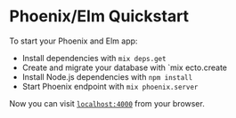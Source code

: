 # Phoenix/Elm Quickstart

To start your Phoenix and Elm app:

  * Install dependencies with `mix deps.get`
  * Create and migrate your database with `mix ecto.create
  * Install Node.js dependencies with `npm install`
  * Start Phoenix endpoint with `mix phoenix.server`

Now you can visit [`localhost:4000`](http://localhost:4000) from your browser.


